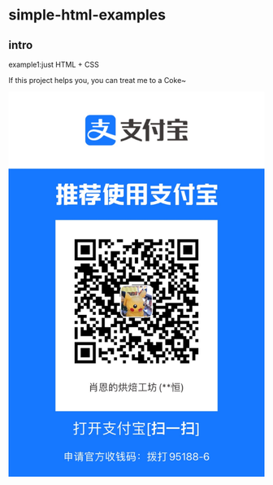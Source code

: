 # simple-html-examples

## intro

example1:just HTML + CSS 

If this project helps you, you can treat me to a Coke~

![ali](alipay.jpg)

